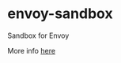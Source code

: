 # envoy-sandbox

Sandbox for Envoy

More info [here](https://www.envoyproxy.io/docs/envoy/latest/start/sandboxes/setup)